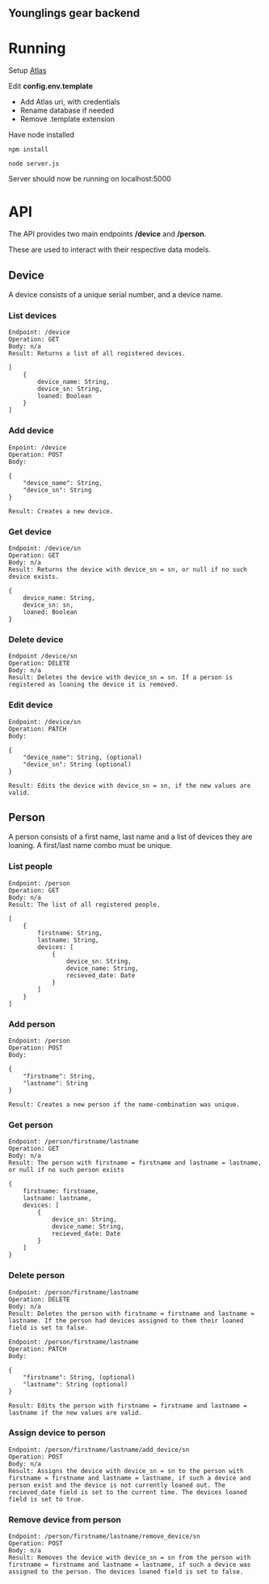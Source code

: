 ## Younglings gear backend

# Running

Setup [Atlas](https://account.mongodb.com/account)

Edit **config.env.template**
- Add Atlas uri, with credentials
- Rename database if needed
- Remove .template extension

Have node installed

```npm install``` 

```node server.js```

Server should now be running on localhost:5000

# API

The API provides two main endpoints **/device** and **/person**.

These are used to interact with their respective data models.

## Device

A device consists of a unique serial number, and a device name.

### List devices
```
Endpoint: /device
Operation: GET
Body: n/a
Result: Returns a list of all registered devices.

[
    {
        device_name: String,
        device_sn: String, 
        loaned: Boolean
    }
]
```
### Add device
```
Enpoint: /device
Operation: POST
Body:

{
    "device_name": String,
    "device_sn": String
}

Result: Creates a new device.
```
### Get device
```
Endpoint: /device/sn
Operation: GET
Body: n/a
Result: Returns the device with device_sn = sn, or null if no such device exists.

{
    device_name: String,
    device_sn: sn,
    loaned: Boolean
}
```
### Delete device
```
Endpoint /device/sn
Operation: DELETE
Body: n/a
Result: Deletes the device with device_sn = sn. If a person is registered as loaning the device it is removed.
```
### Edit device
```
Endpoint: /device/sn
Operation: PATCH
Body: 

{
    "device_name": String, (optional)
    "device_sn": String (optional)
}

Result: Edits the device with device_sn = sn, if the new values are valid.
```
## Person
A person consists of a first name, last name and a list of devices they are loaning. A first/last name combo must be unique.
### List people
```
Endpoint: /person
Operation: GET
Body: n/a
Result: The list of all registered people.

[
    {
        firstname: String,
        lastname: String,
        devices: [
            {
                device_sn: String,
                device_name: String,
                recieved_date: Date
            }
        ]
    }
]
```
### Add person
```
Endpoint: /person
Operation: POST
Body: 

{
    "firstname": String,
    "lastname": String
}

Result: Creates a new person if the name-combination was unique.
```
### Get person
```
Endpoint: /person/firstname/lastname
Operation: GET
Body: n/a
Result: The person with firstname = firstname and lastname = lastname, or null if no such person exists

{
    firstname: firstname,
    lastname: lastname,
    devices: [
        {
            device_sn: String,
            device_name: String,
            recieved_date: Date
        }
    ]
}
```
### Delete person
```
Endpoint: /person/firstname/lastname
Operation: DELETE
Body: n/a
Result: Deletes the person with firstname = firstname and lastname = lastname. If the person had devices assigned to them their loaned field is set to false.
```
```
Endpoint: /person/firstname/lastname
Operation: PATCH
Body: 

{
    "firstname": String, (optional)
    "lastname": String (optional)
}

Result: Edits the person with firstname = firstname and lastname = lastname if the new values are valid.
```
### Assign device to person
```
Endpoint: /person/firstname/lastname/add_device/sn
Operation: POST
Body: n/a
Result: Assigns the device with device_sn = sn to the person with firstname = firstname and lastname = lastname, if such a device and person exist and the device is not currently loaned out. The recieved_date field is set to the current time. The devices loaned field is set to true.
```
### Remove device from person
```
Endpoint: /person/firstname/lastname/remove_device/sn
Operation: POST
Body: n/a
Result: Removes the device with device_sn = sn from the person with firstname = firstname and lastname = lastname, if such a device was assigned to the person. The devices loaned field is set to false.
```